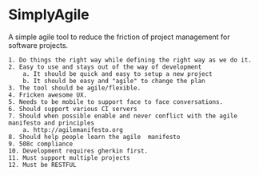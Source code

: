 SimplyAgile
===========

A simple agile tool to reduce the friction of project management for software projects. 

	1. Do things the right way while defining the right way as we do it.
	2. Easy to use and stays out of the way of development
		a. It should be quick and easy to setup a new project
		b. It should be easy and "agile" to change the plan
	3. The tool should be agile/flexible.
	4. Fricken awesome UX.
	5. Needs to be mobile to support face to face conversations.
	6. Should support various CI servers
	7. Should when possible enable and never conflict with the agile manifesto and principles
		a. http://agilemanifesto.org
	8. Should help people learn the agile  manifesto
	9. 508c compliance
	10. Development requires gherkin first.
	11. Must support multiple projects
	12. Must be RESTFUL
